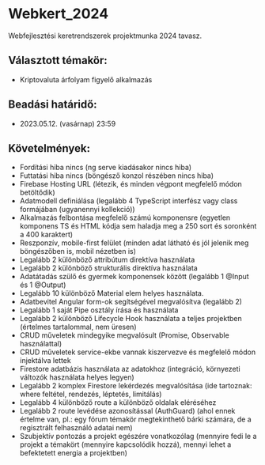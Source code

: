 # Webkert_2024
Webfejlesztési keretrendszerek projektmunka 2024 tavasz.

## Választott témakör: 
   - Kriptovaluta árfolyam figyelő alkalmazás
## Beadási határidő: 
   - 2023.05.12. (vasárnap) 23:59

## Követelmények:

   - Fordítási hiba nincs (ng serve kiadásakor nincs hiba)
   - Futtatási hiba nincs (böngésző konzol részében nincs hiba)
   - Firebase Hosting URL (létezik, és minden végpont megfelelő módon betöltődik)
   - Adatmodell definiálása (legalább 4 TypeScript interfész vagy class formájában (ugyanennyi kollekció))
   - Alkalmazás felbontása megfelelő számú komponensre (egyetlen komponens TS és HTML kódja sem haladja meg a 250 sort és soronként a 400 karaktert)
   - Reszponzív, mobile-first felület (minden adat látható és jól jelenik meg böngészőben is, mobil nézetben is)
   - Legalább 2 különböző attribútum direktíva használata
   - Legalább 2 különböző strukturális direktíva használata
   - Adatátadás szülő és gyermek komponensek között (legalább 1 @Input és 1 @Output)
   - Legalább 10 különböző Material elem helyes használata.
   - Adatbevitel Angular form-ok segítségével megvalósítva (legalább 2)
   - Legalább 1 saját Pipe osztály írása és használata
   - Legalább 2 különböző Lifecycle Hook használata a teljes projektben (értelmes tartalommal, nem üresen)
   - CRUD műveletek mindegyike megvalósult (Promise, Observable használattal)
   - CRUD műveletek service-ekbe vannak kiszervezve és megfelelő módon injektálva lettek
   - Firestore adatbázis használata az adatokhoz (integráció, környezeti változók használata helyes legyen)
   - Legalább 2 komplex Firestore lekérdezés megvalósítása (ide tartoznak: where feltétel, rendezés, léptetés, limitálás)
   - Legalább 4 különböző route a különböző oldalak eléréséhez
   - Legalább 2 route levédése azonosítással (AuthGuard) (ahol ennek értelme van, pl.: egy fórum témakör megtekinthető bárki számára, de a regisztrált felhasználó adatai nem)
   - Szubjektív pontozás a projekt egészére vonatkozólag (mennyire fedi le a projekt a témakört (mennyire kapcsolódik hozzá), mennyi lehet a befektetett energia a projektben)

